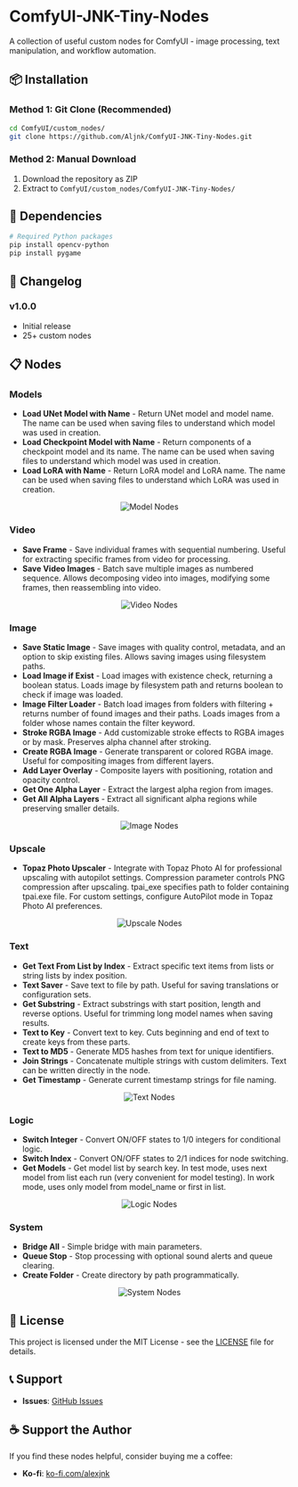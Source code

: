 # ComfyUI-JNK-Tiny-Nodes

A collection of useful custom nodes for ComfyUI - image processing, text manipulation, and workflow automation.


## 📦 Installation

### Method 1: Git Clone (Recommended)
```bash
cd ComfyUI/custom_nodes/
git clone https://github.com/Aljnk/ComfyUI-JNK-Tiny-Nodes.git
```

### Method 2: Manual Download
1. Download the repository as ZIP
2. Extract to `ComfyUI/custom_nodes/ComfyUI-JNK-Tiny-Nodes/`


## 🔧 Dependencies

```bash
# Required Python packages
pip install opencv-python
pip install pygame
```


## 🔄 Changelog

### v1.0.0
- Initial release
- 25+ custom nodes


## 📋 Nodes

### Models
- **Load UNet Model with Name** - Return UNet model and model name. The name can be used when saving files to understand which model was used in creation.
- **Load Checkpoint Model with Name** - Return components of a checkpoint model and its name. The name can be used when saving files to understand which model was used in creation.
- **Load LoRA with Name** - Return LoRA model and LoRA name. The name can be used when saving files to understand which LoRA was used in creation.

<div align="center" style="max-height:180px;"><img src="images/models.jpg" alt="Model Nodes" /></div>

### Video
- **Save Frame** - Save individual frames with sequential numbering. Useful for extracting specific frames from video for processing.
- **Save Video Images** - Batch save multiple images as numbered sequence. Allows decomposing video into images, modifying some frames, then reassembling into video.

<div align="center" style="max-height:200px;"><img src="images/videos.jpg" alt="Video Nodes" /></div>

### Image
- **Save Static Image** - Save images with quality control, metadata, and an option to skip existing files. Allows saving images using filesystem paths.
- **Load Image if Exist** - Load images with existence check, returning a boolean status. Loads image by filesystem path and returns boolean to check if image was loaded.
- **Image Filter Loader** - Batch load images from folders with filtering + returns number of found images and their paths. Loads images from a folder whose names contain the filter keyword.
- **Stroke RGBA Image** - Add customizable stroke effects to RGBA images or by mask. Preserves alpha channel after stroking.
- **Create RGBA Image** - Generate transparent or colored RGBA image. Useful for compositing images from different layers.
- **Add Layer Overlay** - Composite layers with positioning, rotation and opacity control.
- **Get One Alpha Layer** - Extract the largest alpha region from images.
- **Get All Alpha Layers** - Extract all significant alpha regions while preserving smaller details.

<div align="center" style="max-height:450px;"><img src="images/images.jpg" alt="Image Nodes" /></div>

### Upscale
- **Topaz Photo Upscaler** - Integrate with Topaz Photo AI for professional upscaling with autopilot settings. Compression parameter controls PNG compression after upscaling. tpai_exe specifies path to folder containing tpai.exe file. For custom settings, configure AutoPilot mode in Topaz Photo AI preferences.

<div align="center" style="max-height:170px;"><img src="images/upscalers.jpg" alt="Upscale Nodes" /></div>

### Text
- **Get Text From List by Index** - Extract specific text items from lists or string lists by index position.
- **Text Saver** - Save text to file by path. Useful for saving translations or configuration sets.
- **Get Substring** - Extract substrings with start position, length and reverse options. Useful for trimming long model names when saving results.
- **Text to Key** - Convert text to key. Cuts beginning and end of text to create keys from these parts.
- **Text to MD5** - Generate MD5 hashes from text for unique identifiers.
- **Join Strings** - Concatenate multiple strings with custom delimiters. Text can be written directly in the node.
- **Get Timestamp** - Generate current timestamp strings for file naming.

<div align="center" style="max-height:320px;"><img src="images/texts.jpg" alt="Text Nodes" /></div>

### Logic
- **Switch Integer** - Convert ON/OFF states to 1/0 integers for conditional logic.
- **Switch Index** - Convert ON/OFF states to 2/1 indices for node switching.
- **Get Models** - Get model list by search key. In test mode, uses next model from list each run (very convenient for model testing). In work mode, uses only model from model_name or first in list.

<div align="center" style="max-height:350px;"><img src="images/logic.jpg" alt="Logic Nodes" /></div>

### System
- **Bridge All** - Simple bridge with main parameters.
- **Queue Stop** - Stop processing with optional sound alerts and queue clearing.
- **Create Folder** - Create directory by path programmatically.

<div align="center" style="max-height:240px;"><img src="images/system.jpg" alt="System Nodes" /></div>


## 📄 License

This project is licensed under the MIT License - see the [LICENSE](LICENSE) file for details.


## 📞 Support

- **Issues**: [GitHub Issues](https://github.com/Aljnk/ComfyUI-JNK-Tiny-Nodes/issues)


## ☕ Support the Author

If you find these nodes helpful, consider buying me a coffee:

- **Ko-fi**: [ko-fi.com/alexjnk](https://ko-fi.com/alexjnk)
